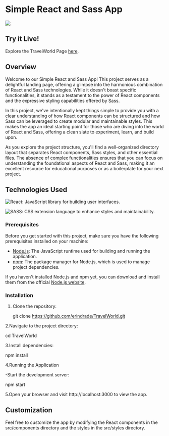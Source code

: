 # Simple React and Sass App

![](https://i.imgur.com/qGJRsS2.png)

## Try it Live!

Explore the TravelWorld Page [here](https://travelworld-app.netlify.app/).

## Overview

Welcome to our Simple React and Sass App! This project serves as a delightful landing page, offering a glimpse into the harmonious combination of React and Sass technologies. While it doesn't boast specific functionalities, it stands as a testament to the power of React components and the expressive styling capabilities offered by Sass.

In this project, we've intentionally kept things simple to provide you with a clear understanding of how React components can be structured and how Sass can be leveraged to create modular and maintainable styles. This makes the app an ideal starting point for those who are diving into the world of React and Sass, offering a clean slate to experiment, learn, and build upon.

As you explore the project structure, you'll find a well-organized directory layout that separates React components, Sass styles, and other essential files. The absence of complex functionalities ensures that you can focus on understanding the foundational aspects of React and Sass, making it an excellent resource for educational purposes or as a boilerplate for your next project.


## Technologies Used

![React](https://img.shields.io/badge/-React-black?style=for-the-badge&logo=react): JavaScript library for building user interfaces.


![SASS](https://img.shields.io/badge/SASS-hotpink.svg?style=for-the-badge&logo=SASS&logoColor=white): CSS extension language to enhance styles and maintainability.

### Prerequisites

Before you get started with this project, make sure you have the following prerequisites installed on your machine:

- [Node.js](https://nodejs.org/): The JavaScript runtime used for building and running the application.
- [npm](https://www.npmjs.com/): The package manager for Node.js, which is used to manage project dependencies.

If you haven't installed Node.js and npm yet, you can download and install them from the official [Node.js website](https://nodejs.org/).

### Installation

1. Clone the repository:

   git clone https://github.com/erindrade/TravelWorld.git

2.Navigate to the project directory:

cd TravelWorld

3.Install dependencies:

npm install

4.Running the Application

  -Start the development server:

npm start

5.Open your browser and visit http://localhost:3000 to view the app.

## Customization

Feel free to customize the app by modifying the React components in the src/components directory and the styles in the src/styles directory.
